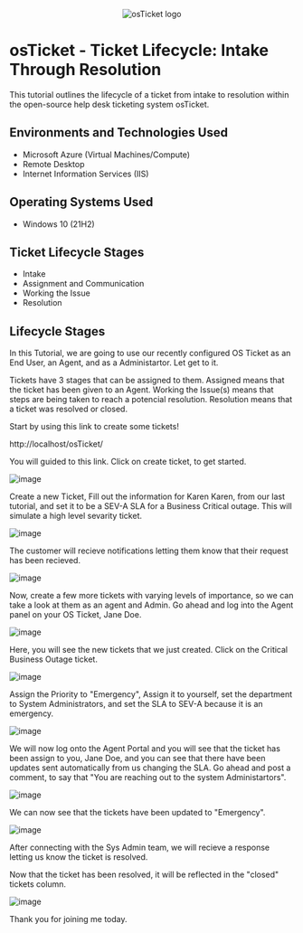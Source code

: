 <p align="center">
<img src="https://i.imgur.com/Clzj7Xs.png" alt="osTicket logo"/>
</p>

<h1>osTicket - Ticket Lifecycle: Intake Through Resolution</h1>
This tutorial outlines the lifecycle of a ticket from intake to resolution within the open-source help desk ticketing system osTicket.<br />

<h2>Environments and Technologies Used</h2>

- Microsoft Azure (Virtual Machines/Compute)
- Remote Desktop
- Internet Information Services (IIS)

<h2>Operating Systems Used </h2>

- Windows 10</b> (21H2)

<h2>Ticket Lifecycle Stages</h2>

- Intake
- Assignment and Communication
- Working the Issue
- Resolution

<h2>Lifecycle Stages</h2>

In this Tutorial, we are going to use our recently configured OS Ticket as an End User, an Agent, and as a Administartor. Let get to it.

Tickets have 3 stages that can be assigned to them. Assigned means that the ticket has been given to an Agent. Working the Issue(s) means that steps are being taken to reach a potencial resolution. Resolution means that a ticket was resolved or closed.

Start by using this link to create some tickets!

http://localhost/osTicket/

You will guided to this link. Click on create ticket, to get started.

![image](https://github.com/emodjeska/ticket-lifecycle/assets/143763072/21f1de03-cd11-4805-ba3e-81196673aba9)

Create a new Ticket, Fill out the information for Karen Karen, from our last tutorial, and set it to be a SEV-A SLA for a Business Critical outage. This will simulate a high level sevarity ticket.

![image](https://github.com/emodjeska/ticket-lifecycle/assets/143763072/1e44a097-f267-423e-a8a2-ac12cbc9045b)

The customer will recieve notifications letting them know that their request has been recieved.

![image](https://github.com/emodjeska/ticket-lifecycle/assets/143763072/fde2552a-1a75-484d-b38a-040e1d87f536)

Now, create a few more tickets with varying levels of importance, so we can take a look at them as an agent and Admin. Go ahead and log into the Agent panel on your OS Ticket, Jane Doe.

![image](https://github.com/emodjeska/ticket-lifecycle/assets/143763072/1b03b05c-3574-4a69-aaa5-bb94ee02659a)

Here, you will see the new tickets that we just created. Click on the Critical Business Outage ticket.

![image](https://github.com/emodjeska/ticket-lifecycle/assets/143763072/9213d80e-15d8-43ad-ae84-c5e9860cf396)

Assign the Priority to "Emergency", Assign it to yourself, set the department to System Administrators, and set the SLA to SEV-A because it is an emergency.

![image](https://github.com/emodjeska/ticket-lifecycle/assets/143763072/c230bb07-b9b1-49a8-bac4-b7a60d4bfd5c)

We will now log onto the Agent Portal and you will see that the ticket has been assign to you, Jane Doe, and you can see that there have been updates sent automatically from us changing the SLA. Go ahead and post a comment, to say that "You are reaching out to the system Administartors".

![image](https://github.com/emodjeska/ticket-lifecycle/assets/143763072/c2d2e1af-bba6-4b69-bef4-6999fb728dd5)



















We can now see that the tickets have been updated to "Emergency". 

![image](https://github.com/emodjeska/ticket-lifecycle/assets/143763072/966c73d4-5352-4c0f-9c50-25c61bfe0a95)

After connecting with the Sys Admin team, we will recieve a response letting us know the ticket is resolved.

Now that the ticket has been resolved, it will be reflected in the "closed" tickets column.

![image](https://github.com/emodjeska/ticket-lifecycle/assets/143763072/4138c6bc-b7cd-4ff6-af7a-2ed0d1b2d93a)

Thank you for joining me today.

